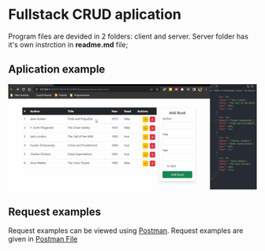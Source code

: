 
# Fullstack CRUD aplication

Program files are devided in 2 folders: client and server.
Server folder has it's own instrction in __readme.md__ file;


## Aplication example

![](./fs-crud-vilte-meske.gif)

## Request examples
Request examples can be viewed using [Postman](https://www.postman.com/downloads/). Request examples are given in [Postman File]()
